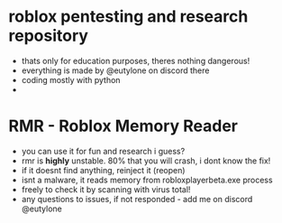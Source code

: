 # roblox pentesting and research repository
- thats only for education purposes, theres nothing dangerous!
- everything is made by @eutylone on discord there
- coding mostly with python
- 
# RMR - Roblox Memory Reader
- you can use it for fun and research i guess?
- rmr is **highly** unstable. 80% that you will crash, i dont know the fix!
- if it doesnt find anything, reinject it (reopen)
- isnt a malware, it reads memory from robloxplayerbeta.exe process
- freely to check it by scanning with virus total!
- any questions to issues, if not responded - add me on discord @eutylone

